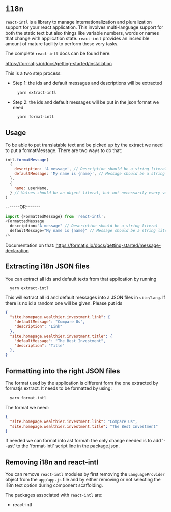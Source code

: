 # `i18n`

`react-intl` is a library to manage internationalization and pluralization support
for your react application. This involves multi-language support for both the static text but also things like variable numbers, words or names that change with application state. `react-intl` provides an incredible amount of mature facility to perform these very tasks.

The complete `react-intl` docs can be found here:

https://formatjs.io/docs/getting-started/installation

This is a two step process: 
 - Step 1: the ids and default messages and descriptions will be extracted 
    ```js
      yarn extract-intl
    ```
 - Step 2: the ids and default messages will be put in the json format we need 
    ```js
      yarn format-intl
    ```


## Usage

To be able to put translatable text and be picked up by the extract we need to put a formatMessage. There are two ways to do that:
  ```js
  intl.formatMessage(
    {
      description: 'A message', // Description should be a string literal
      defaultMessage: 'My name is {name}', // Message should be a string literal
    },
    {
      name: userName,
    } // Values should be an object literal, but not necessarily every value inside
  )
  ```
-------OR-------
  ```js
  import {FormattedMessage} from 'react-intl';
  <FormattedMessage
    description="A message" // Description should be a string literal
    defaultMessage="My name is {name}" // Message should be a string literal
  />
  ```
Documentation on that:
https://formatjs.io/docs/getting-started/message-declaration


## Extracting i18n JSON files

You can extract all ids and default texts from that application by running

```js
  yarn extract-intl
```

This will extract all id and default messages into a JSON files in `site/lang`. If there is no id a random one will be given. Please put ids
```json
{
  "site.homepage.wealthier.investment.link": {
    "defaultMessage": "Compare Us",
    "description": "Link"
  },
  "site.homepage.wealthier.investment.title": {
    "defaultMessage": "The Best Investment",
    "description": "Title"
  },
}
```


## Formatting into the right JSON files

The format used by the application is different form the one extracted by formatjs extract. It needs to be formatted by using:

```js
  yarn format-intl
```
The format we need:
```json
{
  "site.homepage.wealthier.investment.link": "Compare Us",
  "site.homepage.wealthier.investment.title": "The Best Investment"
}
```
If needed we can format into ast format: the only change needed is to add '--ast' to the 'format-intl' script line in the package.json.


## Removing i18n and react-intl

You can remove `react-intl` modules by first removing the `LanguageProvider` object from the `app/app.js` file and by either removing or not selecting the i18n text option during component scaffolding.

The packages associated with `react-intl` are:

- react-intl
